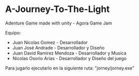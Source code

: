 # A-Journey-To-The-Light
Adenture Game made with unity - Agora Game Jam

Equipo:

- Juan Nicolas Gomez - Desarrollador
- Juan José Andrade - Desarrollador y Diseño
- Juan David Ramirez Mendoza - Desarrollador y Musica
- Nicolas Osorio Arias - Desarrollador y Diseño del juego



Para jugarlo ejecutarlo en la siguiente ruta: "jorney/jorney.exe"
